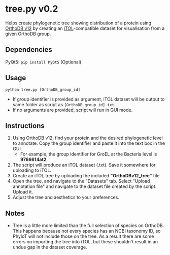 # tree.py v0.2
Helps create phylogenetic tree showing distribution of a protein using [OrthoDB v12](https://www.orthodb.org/) by creating an [iTOL](https://itol.embl.de/)-compatible dataset for visualisation from a given OrthoDB group.

## Dependencies
PyQt5: `pip install PyQt5` (Optional)

## Usage
`python tree.py [OrthoDB_group_id]`

 - If group identifier is provided as argument, iTOL dataset will be output to same folder as script as `[OrthoDB_group_id].txt`.<br>
 - If no arguments are provided, script will run in GUI mode.

## Instructions
1. Using OrthoDB v12, find your protein and the desired phylogenetic level to annotate. Copy the group identifier and paste it into the text box in the GUI.
	- For example, the group identifier for GroEL at the Bacteria level is **9766614at2**.
2. The script will produce an iTOL dataset (.txt). Save it somewhere for uploading to iTOL.
3. Create an iTOL tree by uploading the included **"OrthoDBv12_tree"** file
4. Open the tree, and navigate to the "Datasets" tab. Select "Upload annotation file" and navigate to the dataset file created by the script. Upload it.
5. Adjust the tree and aesthetics to your preferences.

## Notes
- Tree is a little more limited than the full selection of species on OrthoDB. This happens because not every species has an NCBI taxonomy ID, so PhyloT will not include those on the tree. As a result there are some errors on importing the tree into iTOL, but these shouldn't result in an undue gap in the dataset coverage.
